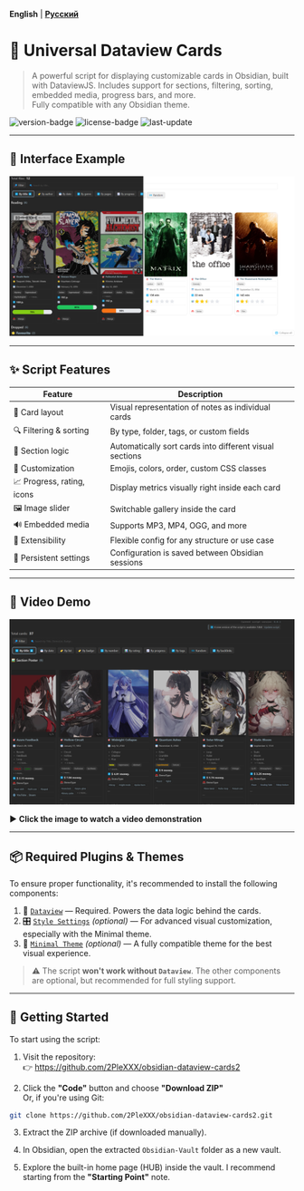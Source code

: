 **English** | **[Русский](README_RU.md)**

# 🎴 **Universal Dataview Cards**

> A powerful script for displaying customizable cards in Obsidian, built with DataviewJS. Includes support for sections, filtering, sorting, embedded media, progress bars, and more.  
> Fully compatible with any Obsidian theme.

![version-badge](https://img.shields.io/badge/version-1.0.0-blue)
![license-badge](https://img.shields.io/badge/license-MIT-green)
![last-update](https://img.shields.io/badge/last_update-July_2025-orange)

---

## 📸 **Interface Example**

![Interface screenshot](Obsidian-Vault/assets/Screenshots/EXAMPLE%20interface%201.png)

---

## ✨ **Script Features**

| Feature                    | Description                                             |
| -------------------------- | ------------------------------------------------------- |
| 🎴 Card layout             | Visual representation of notes as individual cards      |
| 🔍 Filtering & sorting     | By type, folder, tags, or custom fields                 |
| 🧠 Section logic           | Automatically sort cards into different visual sections |
| 🎨 Customization           | Emojis, colors, order, custom CSS classes               |
| 📈 Progress, rating, icons | Display metrics visually right inside each card         |
| 🖼️ Image slider            | Switchable gallery inside the card                      |
| 🔊 Embedded media          | Supports MP3, MP4, OGG, and more                        |
| 🧩 Extensibility           | Flexible config for any structure or use case           |
| 💾 Persistent settings     | Configuration is saved between Obsidian sessions        |

---

## 🎥 **Video Demo**

[![Watch Demo](Obsidian-Vault/assets/Screenshots/Video_Preview_Interface.png)](https://www.youtube.com/watch?v=I-n4x_6X_C4)

▶️ **Click the image to watch a video demonstration**

---

## 📦 **Required Plugins & Themes**

To ensure proper functionality, it's recommended to install the following components:

1. 🔌 [`Dataview`](obsidian://show-plugin?id=dataview) — Required. Powers the data logic behind the cards.
2. 🎛 [`Style Settings`](obsidian://show-plugin?id=obsidian-style-settings) _(optional)_ — For advanced visual customization, especially with the Minimal theme.
3. 🎨 [`Minimal Theme`](https://github.com/kepano/obsidian-minimal) _(optional)_ — A fully compatible theme for the best visual experience.

> ⚠️ The script **won't work without `Dataview`**. The other components are optional, but recommended for full styling support.

---

## 🚀 **Getting Started**

To start using the script:

1. Visit the repository:  
   👉 https://github.com/2PleXXX/obsidian-dataview-cards2

2. Click the **"Code"** button and choose **"Download ZIP"**  
   Or, if you're using Git:

```bash
git clone https://github.com/2PleXXX/obsidian-dataview-cards2.git
```

3. Extract the ZIP archive (if downloaded manually).

4. In Obsidian, open the extracted `Obsidian-Vault` folder as a new vault.

5. Explore the built-in home page (HUB) inside the vault. I recommend starting from the **"Starting Point"** note.
